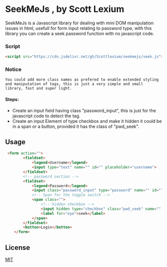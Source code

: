 # SeekMeJs , by Scott Lexium

SeekMeJs is a Javascript library for dealing with mini DOM manipulation issues in html, usefull for form input relating to password type, with this library you can create a seek password function with no javascript code.


### Script
```html
<script src="https://cdn.jsdelivr.net/gh/Scottlexium/seekmejs/seek.js"></script>
```
### Notice
    You could add more class names as prefered to enable extended styling and maniputation of tags, this is just a very simple and small library, fast and super light.

#### Steps: 
   - Create an input field having class "password_input", this is just for the javascript code to detect the tag.
   - Create an input Element of type checkbox and make it hidden it could be in a span or a button, provided it has the class of "pwd_seek".

    


## Usage

```html
 <form action="">
        <fieldset>
            <legend>Username</legend>
            <input type="text" name="" id="" placeholder="username">
        </fieldset>
        <!-- password section -->
        <fieldset>
            <legend>Password</legend>
            <input class="password_input" type="password" name="" id="" placeholder="password">
            <!-- Span for the toggle switch -->
            <span class="">
                <!-- hidden checkbox -->
                <input hidden type="checkbox" class="pwd_seek" name="" id="eye">
                <label for="eye">seek</label>
            </span>
        </fieldset>
        <button>Login</button>
    </form>
```
## License
[MIT](https://choosealicense.com/licenses/mit/)